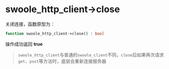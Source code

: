# swoole_http_client->close

关闭连接，函数原型为：
```php
function swoole_http_client->close() : bool
```
操作成功返回 **true**

> `swoole_http_client`与普通的`swoole_client`不同，`close`后如果再次请求`get`、`post`等方法时，底层会重新连接服务器